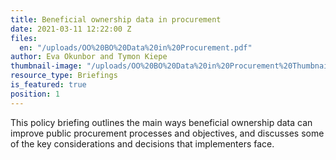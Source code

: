 ```yaml
---
title: Beneficial ownership data in procurement
date: 2021-03-11 12:22:00 Z
files:
  en: "/uploads/OO%20BO%20Data%20in%20Procurement.pdf"
author: Eva Okunbor and Tymon Kiepe
thumbnail-image: "/uploads/OO%20BO%20Data%20in%20Procurement%20Thumbnail.jpg"
resource_type: Briefings
is_featured: true
position: 1
---
```


This policy briefing outlines the main ways beneficial ownership data can improve public procurement processes and objectives, and discusses some of the key considerations and decisions that implementers face.